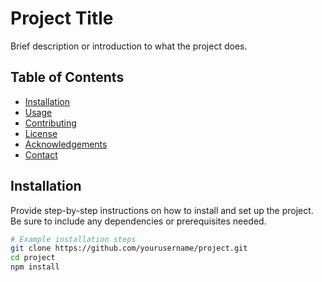 # Project Title

Brief description or introduction to what the project does.

## Table of Contents

- [Installation](#installation)
- [Usage](#usage)
- [Contributing](#contributing)
- [License](#license)
- [Acknowledgements](#acknowledgements)
- [Contact](#contact)

## Installation

Provide step-by-step instructions on how to install and set up the project. Be sure to include any dependencies or prerequisites needed.

```bash
# Example installation steps
git clone https://github.com/yourusername/project.git
cd project
npm install
